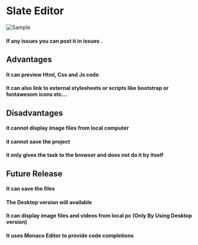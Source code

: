# Slate Editor

![Sample](https://user-images.githubusercontent.com/87202354/129399444-dbf41d7f-d72a-4ad7-9072-6f71e437b067.gif)

#### If any issues you can post it in issues .

## Advantages

  #### It can preview Html, Css and Js code
  #### It can also link to external stylesheets or scripts like bootstrap or fontawesom icons etc...
  
## Disadvantages
  #### it cannot display image files from local computer
  #### it cannot save the project
  #### it only gives the task to the browser and does not do it by itself
  
## Future Release
  
   #### It can save the files
   #### The Desktop version will available
   #### It can display image files and videos from local pc (Only By Using Desktop version)
   #### It uses Monaco Editor to provide code completions
